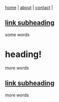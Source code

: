
<a href="https://disesdi.github.io/" target="_blank" rel="noopener noreferrer">home</a> \| 
<a href="https://cx7.dev/research/security.html" target="_blank" rel="noopener noreferrer">about</a> \| 
<a href="https://cx7.dev/research/policy.html" target="_blank" rel="noopener noreferrer">contact</a> \| 

## [link subheading](https://www.google.com)

some words

# heading!

more words

## [link subheading](https://www.google.com)

more words


